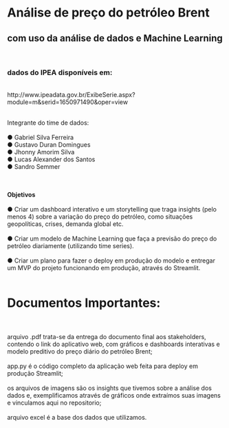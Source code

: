 # Análise de preço do petróleo Brent
<h2>com uso da análise de dados e Machine Learning </h2><br>

<h3>dados do IPEA disponíveis em:</h3> <br>
http://www.ipeadata.gov.br/ExibeSerie.aspx?module=m&serid=1650971490&oper=view
<br><br>

Integrante do time de dados:<br><br>
● Gabriel Silva Ferreira<br>
● Gustavo Duran Domingues<br>
● Jhonny Amorim Silva<br>
● Lucas Alexander dos Santos<br>
● Sandro Semmer<br>
<br><br>


<b>Objetivos</b>
<br><br>
● Criar um dashboard interativo e um storytelling que traga insights (pelo
menos 4) sobre a variação do preço do petróleo, como situações
geopolíticas, crises, demanda global etc.<br><br>
● Criar um modelo de Machine Learning que faça a previsão do preço do
petróleo diariamente (utilizando time series).<br><br>
● Criar um plano para fazer o deploy em produção do modelo e entregar um
MVP do projeto funcionando em produção, através do Streamlit.<br><br>

<h1>Documentos Importantes:</h1><br><br>
arquivo .pdf trata-se da entrega do documento final aos stakeholders, contendo o link do aplicativo web, com gráficos e dashboards interativas e modelo preditivo do preço diário do petróleo Brent;<br><br>
app.py é o código completo da aplicação web feita para deploy em produção Streamlit;<br><br>
os arquivos de imagens são os insights que tivemos sobre a análise dos dados e, exemplificamos através de gráficos onde extraímos suas imagens e vinculamos aqui no repositorio;<br><br>
arquivo excel é a base dos dados que utilizamos.

